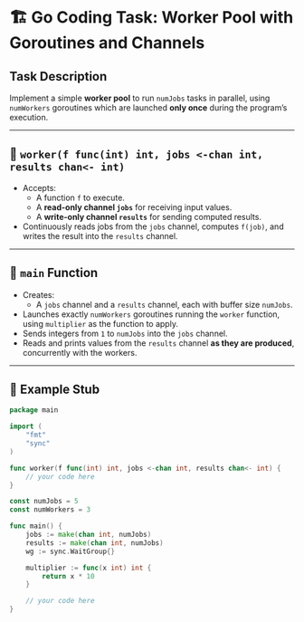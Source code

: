 # 🏗️ Go Coding Task: Worker Pool with Goroutines and Channels

## Task Description

Implement a simple **worker pool** to run `numJobs` tasks in parallel, using `numWorkers` goroutines which are launched **only once** during the program’s execution.

---

## 🔨 `worker(f func(int) int, jobs <-chan int, results chan<- int)`

- Accepts:
  - A function `f` to execute.
  - A **read-only channel `jobs`** for receiving input values.
  - A **write-only channel `results`** for sending computed results.
- Continuously reads jobs from the `jobs` channel, computes `f(job)`, and writes the result into the `results` channel.

---

## 🚀 `main` Function

- Creates:
  - A `jobs` channel and a `results` channel, each with buffer size `numJobs`.
- Launches exactly `numWorkers` goroutines running the `worker` function, using `multiplier` as the function to apply.
- Sends integers from `1` to `numJobs` into the `jobs` channel.
- Reads and prints values from the `results` channel **as they are produced**, concurrently with the workers.

---

## 🔧 Example Stub

```go
package main

import (
	"fmt"
	"sync"
)

func worker(f func(int) int, jobs <-chan int, results chan<- int) {
	// your code here
}

const numJobs = 5
const numWorkers = 3

func main() {
	jobs := make(chan int, numJobs)
	results := make(chan int, numJobs)
	wg := sync.WaitGroup{}

	multiplier := func(x int) int {
		return x * 10
	}

	// your code here
}
